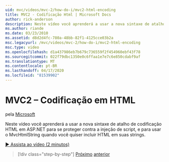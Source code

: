 ```yaml
---
uid: mvc/videos/mvc-2/how-do-i/mvc2-html-encoding
title: MVC2 - Codificação Html | Microsoft Docs
author: rick-anderson
description: Neste vídeo você aprenderá a usar a nova sintaxe de atalho de codificação HTML em ASP.NET para se proteger contra a injeção de script, e usar o MvcHtmlString quando...
ms.author: riande
ms.date: 03/23/2010
ms.assetid: d8d2d4fc-780a-48bb-82f1-4125cce03b2a
msc.legacyurl: /mvc/videos/mvc-2/how-do-i/mvc2-html-encoding
msc.type: video
ms.openlocfilehash: d1a437986eb7b679c736559f2f454960ebf43f78
ms.sourcegitcommit: 022f79dbc1350e0c6ffaa1e7e7c6e850cdabf9af
ms.translationtype: MT
ms.contentlocale: pt-BR
ms.lasthandoff: 04/17/2020
ms.locfileid: "81539902"
---
```

# <a name="mvc2---html-encoding"></a>MVC2 – Codificação em HTML

pela [Microsoft](https://github.com/microsoft)

Neste vídeo você aprenderá a usar a nova sintaxe de atalho de codificação HTML em ASP.NET para se proteger contra a injeção de script, e para usar o MvcHtmlString quando você quiser incluir HTML em suas strings.

[&#9654; Assista ao vídeo (2 minutos)](https://channel9.msdn.com/Blogs/ASP-NET-Site-Videos/mvc2-html-encoding)

> [!div class="step-by-step"]
> [Próximo](how-do-i-use-httpverbs-attributes-in-an-mvc-application.md)
> [anterior](mvc2-stronglytyped-helpers.md)
